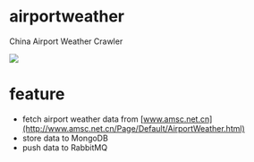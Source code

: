 # airportweather
China Airport Weather Crawler

![](https://markdown-1254458915.cos.ap-beijing.myqcloud.com/markdown/cacaairportweather.png)


# feature

* fetch airport weather data from [www.amsc.net.cn](http://www.amsc.net.cn/Page/Default/AirportWeather.html)
* store data to MongoDB
* push data to RabbitMQ
